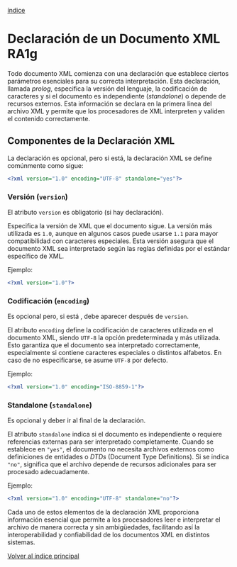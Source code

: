 [índice](./LM0400_indice.md)

# Declaración de un Documento XML RA1g

Todo documento XML comienza con una declaración que establece ciertos parámetros esenciales para su correcta interpretación. Esta declaración, llamada *prolog*, especifica la versión del lenguaje, la codificación de caracteres y si el documento es independiente (*standalone*) o depende de recursos externos. Esta información se declara en la primera línea del archivo XML y permite que los procesadores de XML interpreten y validen el contenido correctamente.

## Componentes de la Declaración XML

La declaración es opcional, pero si está, la declaración XML se define comúnmente como sigue:
```xml
<?xml version="1.0" encoding="UTF-8" standalone="yes"?>
```

### Versión (`version`)

El atributo `version` es obligatorio (si hay declaración).

Especifica la versión de XML que el documento sigue. La versión más utilizada es `1.0`, aunque en algunos casos puede usarse `1.1` para mayor compatibilidad con caracteres especiales. Esta versión asegura que el documento XML sea interpretado según las reglas definidas por el estándar específico de XML.

Ejemplo:
```xml
<?xml version="1.0"?>
```

### Codificación (`encoding`)

Es opcional pero, si está , debe aparecer después de `version`.

El atributo `encoding` define la codificación de caracteres utilizada en el documento XML, siendo `UTF-8` la opción predeterminada y más utilizada. Esto garantiza que el documento sea interpretado correctamente, especialmente si contiene caracteres especiales o distintos alfabetos. En caso de no especificarse, se asume `UTF-8` por defecto.

Ejemplo:
```xml
<?xml version="1.0" encoding="ISO-8859-1"?>
```

### Standalone (`standalone`)

Es opcional y deber ir al final de la declaración.

El atributo `standalone` indica si el documento es independiente o requiere referencias externas para ser interpretado completamente. Cuando se establece en `"yes"`, el documento no necesita archivos externos como definiciones de entidades o *DTDs* (Document Type Definitions). Si se indica `"no"`, significa que el archivo depende de recursos adicionales para ser procesado adecuadamente.

Ejemplo:
```xml
<?xml version="1.0" encoding="UTF-8" standalone="no"?>
```

Cada uno de estos elementos de la declaración XML proporciona información esencial que permite a los procesadores leer e interpretar el archivo de manera correcta y sin ambigüedades, facilitando así la interoperabilidad y confiabilidad de los documentos XML en distintos sistemas.

[Volver al índice principal](./LM0400_indice.md)